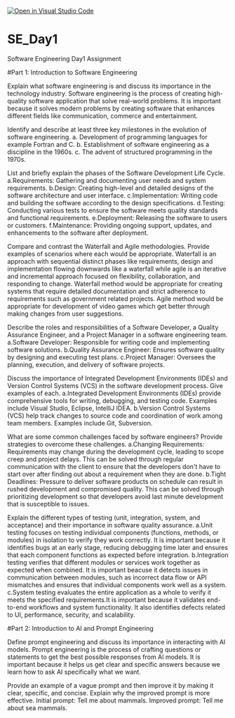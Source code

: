 [![Open in Visual Studio Code](https://classroom.github.com/assets/open-in-vscode-2e0aaae1b6195c2367325f4f02e2d04e9abb55f0b24a779b69b11b9e10269abc.svg)](https://classroom.github.com/online_ide?assignment_repo_id=18390983&assignment_repo_type=AssignmentRepo)
# SE_Day1
Software Engineering Day1 Assignment

#Part 1: Introduction to Software Engineering

Explain what software engineering is and discuss its importance in the technology industry.
Software engineering is the process of creating high-quality software application that solve real-world problems.
It is important because it solves modern problems by creating software that enhances different fields like communication, commerce and entertainment.


Identify and describe at least three key milestones in the evolution of software engineering.
a. Development of programming languages for example Fortran and C.
b. Establishment of software engineering as a discipline in the 1960s.
c. The advent of structured programming in the 1970s.


List and briefly explain the phases of the Software Development Life Cycle.
a.Requirements: Gathering and documenting user needs and system requirements.
b.Design: Creating high-level and detailed designs of the software architecture and user interface.
c.Implementation: Writing code and building the software according to the design specifications.
d.Testing: Conducting various tests to ensure the software meets quality standards and functional requirements.
e.Deployment: Releasing the software to users or customers.
f.Maintenance: Providing ongoing support, updates, and enhancements to the software after deployment.


Compare and contrast the Waterfall and Agile methodologies. Provide examples of scenarios where each would be appropriate.
Waterfall is an approach with sequential distinct phases like requirements, design and implementation flowing downwards like a waterfall while agile is an iterative and incremental approach focused on flexibility, collaboration, and responding to change.
Waterfall method would be appropriate for creating systems that require detailed documentation and strict adherence to requirements such as government related projects.
Agile method would be appropriate for development of video games which get better through making changes from user suggestions.


Describe the roles and responsibilities of a Software Developer, a Quality Assurance Engineer, and a Project Manager in a software engineering team.
a.Software Developer: Responsible for writing code and implementing software solutions.
b.Quality Assurance Engineer: Ensures software quality by designing and executing test plans.
c.Project Manager: Oversees the planning, execution, and delivery of software projects.


Discuss the importance of Integrated Development Environments (IDEs) and Version Control Systems (VCS) in the software development process. Give examples of each.
a.Integrated Development Environments (IDEs) provide comprehensive tools for writing, debugging, and testing code. Examples include Visual Studio, Eclipse, IntelliJ IDEA.
b.Version Control Systems (VCS) help track changes to source code and coordination of work among team members. Examples include Git, Subversion.


What are some common challenges faced by software engineers? Provide strategies to overcome these challenges.
a.Changing Requirements: Requirements may change during the development cycle, leading to scope creep and project delays. This can be solved through regular communication with the client to ensure that the developers don't have to start over after finding out about a requirement when they are done.
b.Tight Deadlines: Pressure to deliver software products on schedule can result in rushed development and compromised quality. This can be solved through prioritizing development so that developers avoid last minute development that is susceptible to issues.


Explain the different types of testing (unit, integration, system, and acceptance) and their importance in software quality assurance.
a.Unit testing focuses on testing individual components (functions, methods, or modules) in isolation to verify they work correctly. It is important because it identifies bugs at an early stage, reducing debugging time later and ensures that each component functions as expected before integration.
b.Integration testing verifies that different modules or services work together as expected when combined. It is important beacuse it detects issues in communication between modules, such as incorrect data flow or API mismatches and ensures that individual components work well as a system.
c.System testing evaluates the entire application as a whole to verify it meets the specified requirements.It is important because it validates end-to-end workflows and system functionality. It also identifies defects related to UI, performance, security, and scalability.


#Part 2: Introduction to AI and Prompt Engineering


Define prompt engineering and discuss its importance in interacting with AI models.
Prompt engineering is the process of crafting questions or statements to get the best possible responses from AI models. 
It is important because it helps us get clear and specific answers because we learn how to ask AI specifically what we want.


Provide an example of a vague prompt and then improve it by making it clear, specific, and concise. Explain why the improved prompt is more effective.
Initial prompt: Tell me about mammals.
Improved prompt: Tell me about sea mammals.
